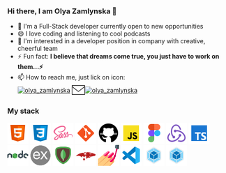 ### Hi there, I am Olya Zamlynska 👋

- 🌱 I'm a Full-Stack developer currently open to new opportunities
- 😄 I love coding and listening to cool podcasts
- 🤔 I'm interested in a developer position in company with creative, cheerful
  team
- ⚡ Fun fact: **I believe that dreams come true, you just have to work on
  them...⚡**
- 📫 How to reach me, just lick on icon: <br/>
  <a target="_blank" rel="noopener noreferrer" href="https://t.me/olyazamlynska"><img align="center" src="https://www.vectorlogo.zone/logos/telegram/telegram-icon.svg" alt="olya_zamlynska" height="30" width="30" /></a>
  <a target="_blank" rel="noopener noreferrer" href="mailto:olyazamlynska@gmail.com"><img align="center" src="./img/mail.png" alt="olya_zamlynska" height="30" width="30" /></a><a target="_blank" rel="noopener noreferrer" href="https://www.linkedin.com/in/olha-zamlynska"><img align="center" src="https://www.vectorlogo.zone/logos/linkedin/linkedin-tile.svg" alt="olya_zamlynska" height="30" width="30" /></a>

### My stack

![HTML](./img/html.png) ![CSS](./img/css.png) ![SASS](./img/sass.png)
![GIT](./img/git.png) ![GITHUB](./img/github.png) ![JS](./img/js.png)
![FIGMA](./img/figma.png) ![REDUX](./img/redux.png) ![TYPESCTIPT](./img/ts.png)
![GIT](./img/nodejs.png) ![GITHUB](./img/express.png) ![JS](./img/mongodb.png)
![GIT](./img/mongoose.png) ![GITHUB](./img/sc.png) ![JS](./img/vsc.png)
![JS](./img/webpack.png) ![JS](./img/webpack.png)
